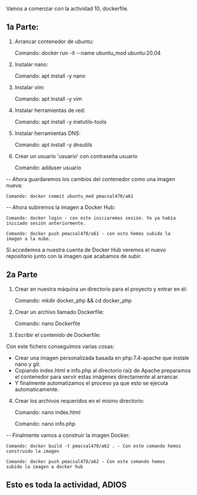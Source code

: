 Vamos a comenzar con la actividad 10, dockerfile.

## 1a Parte:

1. Arrancar contenedor de ubuntu:

	Comando: docker run -it --name ubuntu_mod ubuntu:20.04

2. Instalar nano:

	Comando: apt install -y nano

3. Instalar vim:

	Comando: apt install -y vim

4. Instalar herramientas de red:

	Comando: apt install -y inetutils-tools

5. Instalar herramientas DNS:

	Comando: apt install -y dnsutils

6. Crear un usuario 'usuario' con contraseña usuario

	Comando: adduser usuario


-- Ahora guardaremos los cambios del contenedor como una imagen nueva:

	Comando: docker commit ubuntu_mod pmacsal470/a61

-- Ahora subiremos la imagen a Docker Hub:

	Comando: docker login - con esto iniciaremos sesión. Yo ya había 
	iniciado sesión anteriormente.

	Comando: docker push pmacsal470/a61 - con esto hemos subido la 
	imagen a la nube.

Si accedemos a nuestra cuenta de Docker Hub veremos el nuevo repositorio 
junto con la imagen que acabamos de subir.

## 2a Parte

1. Crear en nuestra máquina un directorio para el proyecto y entrar en él:

	Comando: mkdir docker_php && cd docker_php

2. Crear un archivo llamado Dockerfile:

	Comando: nano Dockerfile

3. Escribir el contenido de Dockerfile:

Con este fichero conseguimos varias cosas:
- Crear una imagen personalizada basada en php:7.4-apache que instale nano 
y git.
- Copiando index.html e info.php al directorio raíz de Apache preparamos 
el contenedor para servir estas imágenes directamente al arrancar.
- Y finalmente automatizamos el proceso ya que esto se ejecuta 
automaticamente.

4. Crear los archivos requeridos en el mismo directorio:

	Comando: nano index.html

	Comando: nano info.php

-- Finalmente vamos a construir la imagen Docker:

	Comando: docker build -t pmacsal470/a62 . - Con este comando hemos 
	construido la imagen

	Comando: docker push pmacsal470/a62 - Con este comando hemos 
	subido la imagen a docker hub

## Esto es toda la actividad, ADIOS ##
